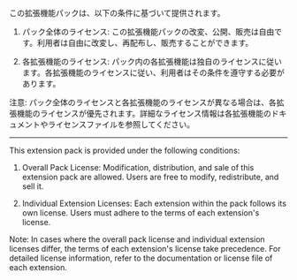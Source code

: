 この拡張機能パックは、以下の条件に基づいて提供されます。

1. パック全体のライセンス:
   この拡張機能パックの改変、公開、販売は自由です。利用者は自由に改変し、再配布し、販売することができます。

2. 各拡張機能のライセンス:
   パック内の各拡張機能は独自のライセンスに従います。各拡張機能のライセンスに従い、利用者はその条件を遵守する必要があります。

注意: パック全体のライセンスと各拡張機能のライセンスが異なる場合は、各拡張機能のライセンスが優先されます。詳細なライセンス情報は各拡張機能のドキュメントやライセンスファイルを参照してください。

---

This extension pack is provided under the following conditions:

1. Overall Pack License:
   Modification, distribution, and sale of this extension pack are allowed. Users are free to modify, redistribute, and sell it.

2. Individual Extension Licenses:
   Each extension within the pack follows its own license. Users must adhere to the terms of each extension's license.

Note: In cases where the overall pack license and individual extension licenses differ, the terms of each extension's license take precedence. For detailed license information, refer to the documentation or license file of each extension.
